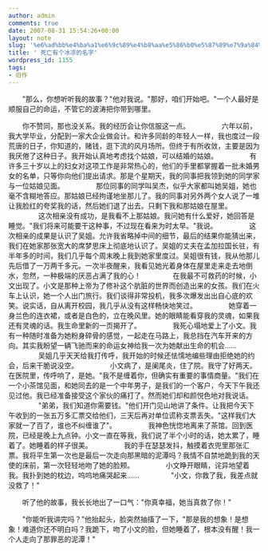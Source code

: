 ```yaml
---
author: admin
comments: true
date: 2007-08-31 15:54:26+00:00
layout: note
slug: '%e6%ad%bb%e4%ba%a1%e6%9c%89%e4%b8%aa%e5%86%b0%e5%87%89%e7%9a%84%e5%90%8d%e5%ad%97'
title: ' 死亡有个冰凉的名字'
wordpress_id: 1155
tags:
- 旧作
---
```


　　"那么，你想听听我的故事？"他对我说。"那好，咱们开始吧。"一个人最好是顺服自己的命运，不管它的波涛把你带到哪里。

　　你不赞同，那也没关系。我的经历会让你信服这一点。
　　
　　六年以前，我大学毕业，分配到一家大企业做会计。和许多同龄的年轻人一样，我也度过一段荒唐的日子，你知道的，赌钱，逛下流的风月场所。但终于有所收敛，主要是因为我厌倦了这种日子。我开始认真地考虑找个姑娘，可以结婚的姑娘。
　　
　　有许多三十岁以上的妇女对这项工作是非常热心的，他们的手里都掌握着一批未婚男女的名单，只等你向他们提出请求。那是个星期天，我的同事把我领到她的同学家与一位姑娘见面。
　　
　　那位同事的同学叫吴杰，似乎大家都叫她吴姐，她也毫不含糊地答应。那姑娘已经拘谨地坐那儿了。我的同事对另外两个女人说了一堆让我脸红的夸奖我的话，然后她们退了出去。只剩下我和那姑娘在屋里。
　　
　　这次相亲没有成功，是我看不上那姑娘。我问她有什么爱好，她回答是睡觉。"我们将来可能要干这种事，不过现在看来为时太早。"我说。
　　
　　这次相亲的成果是认识了吴姐。允许我省略掉中间的细节，最后的结果你能猜出来，我们在她家那张宽大的席梦思床上彻底地认识了。吴姐的丈夫在孟加拉国长驻，有半年多的时间，我们几乎每个周末晚上我到她家里度过。吴姐很有钱，我从他那儿先后借了一万两千多元。一次半夜醒来，我看见她光着身体在屋里走来走去地倒水，忽然，一种极端的厌恶占满了我的心！
　　
　　在我最不可救药的时候，小文出现了。小文是那种上帝为了修补这个肮脏的世界而创造出来的女孩。我们在火车上认识，她一个人出门旅行。我们谈得非常投机，我多次爆发出出自心底的欢笑。说实话，自从离开校园，我几乎从没有这样畅快地笑过。
　　
　　她穿着一身兰色的连衣裙，或者是白色的，立在晚风里。她的眼睛能看穿我的灵魂，如果我还有灵魂的话。我生命里新的一页揭开了。
　　
　　我死心塌地爱上了小文。我有一种随时准备为她粉身碎骨的感觉，一起走在马路上，我总挡在汽车开来的方向。其实我盼望一辆飞驰而来的命运女神给我一次为她献出生命的机会……
　　
　　吴姐几乎天天给我打传呼，我开始的时候还怯懦地编些理由拒绝她的约会，后来干脆说没空。
　　
　　小文病了，是阑尾炎，住了院。我守了好两天。在医院里，传呼响了，是她。"我不是缠着你，但确实有重要的事情商量。"我们在一个小茶馆见面，和她同去的是一个中年男子，是我们的一个客户，今天下午我还见过他。我已经准备接受这个家伙的痛打了。然而她们却和颜悦色地对我说话。
　　
　　"弟弟，我们知道你需要钱。"他们开门见山地讲了条件。让我把今天下午收到的一张五万多汇票交给他们，三天后再对单位谎称支票丢失。"这样我们大家就一了百了，谁也不纠缠谁了"。
　　
　　我神色恍惚地离来了茶馆。回到医院，已经是晚上九点钟。小文一直在等我，我们说了半个小时的话，她太累了，睡着了。她睡着的样子很美。
　　
　　我的手在瑟瑟发抖，触摸着衣兜里那张汇票。我将平生第一次也是最后一次走向那黑暗的泥潭吗？我情不自禁地跪到我的天使的床前，第一次轻轻地吻了她的脸颊。
　　
　　小文睁开眼睛，诧异地望着我。我扑到她的枕边，呜呜地痛哭起来……
　　
　　"小文，你救了我，我差点就没救了！"

　　听了他的故事，我长长地出了一口气："你真幸福，她当真救了你！"

　　"你能听我讲完吗？"他抬起头，脸突然抽搐了一下，"那是我的想象！是想象！难道你还不明白吗？我跪下，吻了小文的脸，但她睡着了，根本没有醒！我一个人走向了那罪恶的泥潭！" 
